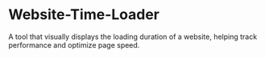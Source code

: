 # Website-Time-Loader
A tool that visually displays the loading duration of a website, helping track performance and optimize page speed.
